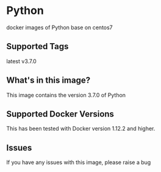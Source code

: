 # Python
docker images of Python base on centos7

## Supported Tags
latest
v3.7.0


## What's in this image?
This image contains the version 3.7.0 of Python


## Supported Docker Versions
This has been tested with Docker version 1.12.2 and higher.

## Issues
If you have any issues with this image, please raise a bug

